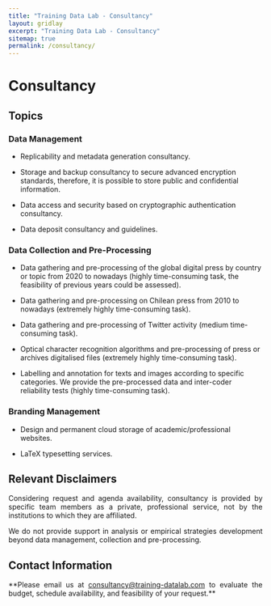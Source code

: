 ```yaml
---
title: "Training Data Lab - Consultancy"
layout: gridlay
excerpt: "Training Data Lab - Consultancy"
sitemap: true
permalink: /consultancy/
---
```


# Consultancy

## Topics

### Data Management

- Replicability and metadata generation consultancy.

-	Storage and backup consultancy to secure advanced encryption standards, therefore, it is possible to store public and confidential information.

-	Data access and security based on cryptographic authentication consultancy.

-	Data deposit consultancy and guidelines.

### Data Collection and Pre-Processing

-	Data gathering and pre-processing of the global digital press by country or topic from 2020 to nowadays (highly time-consuming task, the feasibility of previous years could be assessed).

-	Data gathering and pre-processing on Chilean press from 2010 to nowadays (extremely highly time-consuming task).

-	Data gathering and pre-processing of Twitter activity (medium time-consuming task).

-	Optical character recognition algorithms and pre-processing of press or archives digitalised files (extremely highly time-consuming task).

- Labelling and annotation for texts and images according to specific categories. We provide the pre-processed data and inter-coder reliability tests (highly time-consuming task).

### Branding Management

-	Design and permanent cloud storage of academic/professional websites.

- LaTeX typesetting services.

## Relevant Disclaimers

<p align=" justify">Considering request and agenda availability, consultancy is provided by specific team members as a private, professional service, not by the institutions to which they are affiliated.</p>

<p align=" justify">We do not provide support in analysis or empirical strategies development beyond data management, collection and pre-processing.</p>

## Contact Information

<p align=" justify">**Please email us at <a href="mailto:consultancy@training-datalab.com">consultancy@training-datalab.com</a> to evaluate the budget, schedule availability, and feasibility of your request.**</p>
<br />
